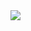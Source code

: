 
<img src="https://capsule-render.vercel.app/api?type=transparent&color=auto&height=200&section=header&text=Welcome&nbsp;My&nbsp;GitHub!&fontSize=60" />

